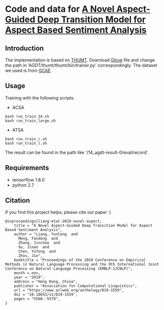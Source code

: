 # Code and data for [A Novel Aspect-Guided Deep Transition Model for Aspect Based Sentiment Analysis](https://www.aclweb.org/anthology/D19-1559.pdf)

## Introduction

The implementation is based on [THUMT](https://github.com/thumt/THUMT). Download [Glove](http://nlp.stanford.edu/data/glove.840B.300d.zip) file and change the path in 'AGDT/thumt/thumt/bin/trainer.py' correspondingly. The dataset we used is from [GCAE](https://github.com/wxue004cs/GCAE).

## Usage

Training with the following scripts: 

+ ACSA

```
bash run_train_14.sh
bash run_train_large.sh
```

+ ATSA

```
bash run_train_r.sh
bash run_train_l.sh
```

The result can be found in the path like '/14_agdt-result-0/eval/record'.

## Requirements

+ tensorflow 1.8.0 
+ python 2.7

## Citation

If you find this project helps, please cite our paper :)

```
@inproceedings{liang-etal-2019-novel-aspect,
    title = "A Novel Aspect-Guided Deep Transition Model for Aspect Based Sentiment Analysis",
    author = "Liang, Yunlong  and
      Meng, Fandong  and
      Zhang, Jinchao  and
      Xu, Jinan  and
      Chen, Yufeng  and
      Zhou, Jie",
    booktitle = "Proceedings of the 2019 Conference on Empirical Methods in Natural Language Processing and the 9th International Joint Conference on Natural Language Processing (EMNLP-IJCNLP)",
    month = nov,
    year = "2019",
    address = "Hong Kong, China",
    publisher = "Association for Computational Linguistics",
    url = "https://www.aclweb.org/anthology/D19-1559",
    doi = "10.18653/v1/D19-1559",
    pages = "5568--5579",
}
```
